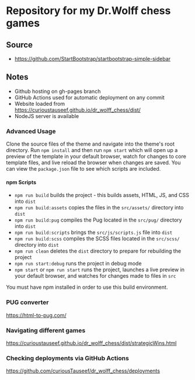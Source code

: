 # Repository for my Dr.Wolff chess games

## Source
- https://github.com/StartBootstrap/startbootstrap-simple-sidebar

## Notes

- Github hosting on gh-pages branch
- GitHub Actions used for automatic deployment on any commit
- Website loaded from https://curioustauseef.github.io/dr_wolff_chess/dist/
- NodeJS server is available

### Advanced Usage

Clone the source files of the theme and navigate into the theme's root directory. Run `npm install` and then run `npm start` which will open up a preview of the template in your default browser, watch for changes to core template files, and live reload the browser when changes are saved. You can view the `package.json` file to see which scripts are included.

#### npm Scripts

* `npm run build` builds the project - this builds assets, HTML, JS, and CSS into `dist`
* `npm run build:assets` copies the files in the `src/assets/` directory into `dist`
* `npm run build:pug` compiles the Pug located in the `src/pug/` directory into `dist`
* `npm run build:scripts` brings the `src/js/scripts.js` file into `dist`
* `npm run build:scss` compiles the SCSS files located in the `src/scss/` directory into `dist`
* `npm run clean` deletes the `dist` directory to prepare for rebuilding the project
* `npm run start:debug` runs the project in debug mode
* `npm start` or `npm run start` runs the project, launches a live preview in your default browser, and watches for changes made to files in `src`

You must have npm installed in order to use this build environment.

### PUG converter
https://html-to-pug.com/

### Navigating different games
https://curioustauseef.github.io/dr_wolff_chess/dist/strategicWins.html


### Checking deployments via GitHub Actions
https://github.com/curiousTauseef/dr_wolff_chess/deployments
